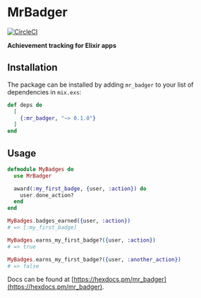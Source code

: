 # MrBadger

[![CircleCI](https://circleci.com/gh/tfwright/mr_badger.svg?style=svg)](https://circleci.com/gh/tfwright/mr_badger)

**Achievement tracking for Elixir apps**

## Installation

The package can be installed by adding `mr_badger` to your list of dependencies in `mix.exs`:

```elixir
def deps do
  [
    {:mr_badger, "~> 0.1.0"}
  ]
end
```

## Usage

```elixir
defmodule MyBadges do
  use MrBadger

  award(:my_first_badge, {user, :action}) do
    user.done_action?
  end
end

MyBadges.badges_earned({user, :action})
# => [:my_first_badge]

MyBadges.earns_my_first_badge?({user, :action})
# => true

MyBadges.earns_my_first_badge?({user, :another_action})
# => false
```


Docs can be found at [https://hexdocs.pm/mr_badger](https://hexdocs.pm/mr_badger).
